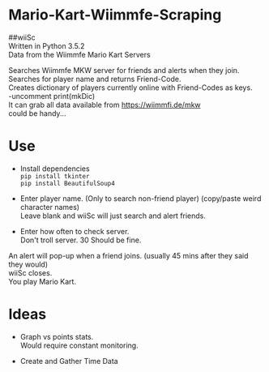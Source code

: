 # Mario-Kart-Wiimmfe-Scraping
##wiiSc  
Written in Python 3.5.2  
Data from the Wiimmfe Mario Kart Servers  
  
Searches Wiimmfe MKW server for friends and alerts when they join.  
Searches for player name and returns Friend-Code.  
Creates dictionary of players currently online with Friend-Codes as keys.    
-uncomment print(mkDic)   
It can grab all data available from https://wiimmfi.de/mkw    
 could be handy...  


# Use  
- Install dependencies  
`pip install tkinter`  
`pip install BeautifulSoup4`  

- Enter player name. (Only to search non-friend player) (copy/paste weird character names)  
Leave blank and wiiSc will just search and alert friends.   

- Enter how often to check server.  
Don't troll server. 30 Should be fine.   
  
An alert will pop-up when a friend joins. (usually 45 mins after they said they would)  
wiiSc closes.  
You play Mario Kart.  
  
  
# Ideas  
- Graph vs points stats.  
Would require constant monitoring.  

- Create and Gather Time Data  
  
  

